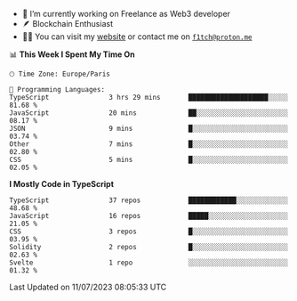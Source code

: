 - 🔭 I’m currently working on Freelance as Web3 developer
- 🪶 Blockchain Enthusiast
- 👨‍💻 You can visit my [website](https://f1tch.xyz) or contact me on [`f1tch@proton.me`](mailto:f1tch@proton.me)

<!--START_SECTION:waka-->
📊 **This Week I Spent My Time On** 

```text
🕑︎ Time Zone: Europe/Paris

💬 Programming Languages: 
TypeScript               3 hrs 29 mins       ████████████████████░░░░░   81.68 % 
JavaScript               20 mins             ██░░░░░░░░░░░░░░░░░░░░░░░   08.17 % 
JSON                     9 mins              █░░░░░░░░░░░░░░░░░░░░░░░░   03.74 % 
Other                    7 mins              █░░░░░░░░░░░░░░░░░░░░░░░░   02.80 % 
CSS                      5 mins              █░░░░░░░░░░░░░░░░░░░░░░░░   02.05 % 
```

**I Mostly Code in TypeScript** 

```text
TypeScript               37 repos            ████████████░░░░░░░░░░░░░   48.68 % 
JavaScript               16 repos            █████░░░░░░░░░░░░░░░░░░░░   21.05 % 
CSS                      3 repos             █░░░░░░░░░░░░░░░░░░░░░░░░   03.95 % 
Solidity                 2 repos             █░░░░░░░░░░░░░░░░░░░░░░░░   02.63 % 
Svelte                   1 repo              ░░░░░░░░░░░░░░░░░░░░░░░░░   01.32 % 
```




 Last Updated on 11/07/2023 08:05:33 UTC
<!--END_SECTION:waka-->
